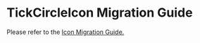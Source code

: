 # TickCircleIcon Migration Guide

Please refer to the [Icon Migration Guide.](../Icon.migration.md)
